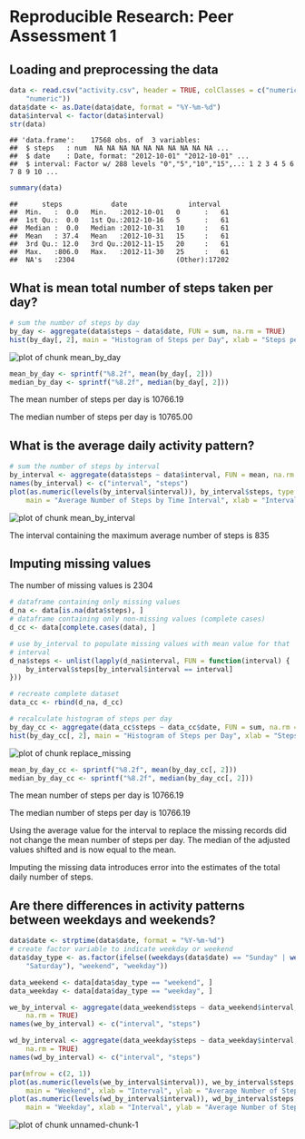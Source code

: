 # Reproducible Research: Peer Assessment 1


## Loading and preprocessing the data

```r
data <- read.csv("activity.csv", header = TRUE, colClasses = c("numeric", "character", 
    "numeric"))
data$date <- as.Date(data$date, format = "%Y-%m-%d")
data$interval <- factor(data$interval)
str(data)
```

```
## 'data.frame':	17568 obs. of  3 variables:
##  $ steps   : num  NA NA NA NA NA NA NA NA NA NA ...
##  $ date    : Date, format: "2012-10-01" "2012-10-01" ...
##  $ interval: Factor w/ 288 levels "0","5","10","15",..: 1 2 3 4 5 6 7 8 9 10 ...
```

```r
summary(data)
```

```
##      steps            date               interval    
##  Min.   :  0.0   Min.   :2012-10-01   0      :   61  
##  1st Qu.:  0.0   1st Qu.:2012-10-16   5      :   61  
##  Median :  0.0   Median :2012-10-31   10     :   61  
##  Mean   : 37.4   Mean   :2012-10-31   15     :   61  
##  3rd Qu.: 12.0   3rd Qu.:2012-11-15   20     :   61  
##  Max.   :806.0   Max.   :2012-11-30   25     :   61  
##  NA's   :2304                         (Other):17202
```



## What is mean total number of steps taken per day?

```r
# sum the number of steps by day
by_day <- aggregate(data$steps ~ data$date, FUN = sum, na.rm = TRUE)
hist(by_day[, 2], main = "Histogram of Steps per Day", xlab = "Steps per Day")
```

![plot of chunk mean_by_day](figure/mean_by_day.png) 

```r
mean_by_day <- sprintf("%8.2f", mean(by_day[, 2]))
median_by_day <- sprintf("%8.2f", median(by_day[, 2]))
```


The mean number of steps per day is 10766.19

The median number of steps per day is 10765.00


## What is the average daily activity pattern?

```r
# sum the number of steps by interval
by_interval <- aggregate(data$steps ~ data$interval, FUN = mean, na.rm = TRUE)
names(by_interval) <- c("interval", "steps")
plot(as.numeric(levels(by_interval$interval)), by_interval$steps, type = "l", 
    main = "Average Number of Steps by Time Interval", xlab = "Interval", ylab = "Average Number of Steps")
```

![plot of chunk mean_by_interval](figure/mean_by_interval.png) 

The interval containing the maximum average number of steps is 835

## Imputing missing values

The number of missing values is 2304


```r
# dataframe containing only missing values
d_na <- data[is.na(data$steps), ]
# dataframe containing only non-missing values (complete cases)
d_cc <- data[complete.cases(data), ]

# use by_interval to populate missing values with mean value for that
# interval
d_na$steps <- unlist(lapply(d_na$interval, FUN = function(interval) {
    by_interval$steps[by_interval$interval == interval]
}))

# recreate complete dataset
data_cc <- rbind(d_na, d_cc)

# recalculate histogram of steps per day
by_day_cc <- aggregate(data_cc$steps ~ data_cc$date, FUN = sum, na.rm = FALSE)
hist(by_day_cc[, 2], main = "Histogram of Steps per Day", xlab = "Steps per Day")
```

![plot of chunk replace_missing](figure/replace_missing.png) 

```r
mean_by_day_cc <- sprintf("%8.2f", mean(by_day_cc[, 2]))
median_by_day_cc <- sprintf("%8.2f", median(by_day_cc[, 2]))
```

The mean number of steps per day is 10766.19

The median number of steps per day is 10766.19

Using the average value for the interval to replace the missing records did not change the mean number of steps per day.  The median of the adjusted values shifted and is now equal to the mean.

Imputing the missing data introduces error into the estimates of the total daily number of steps.

## Are there differences in activity patterns between weekdays and weekends?


```r
data$date <- strptime(data$date, format = "%Y-%m-%d")
# create factor variable to indicate weekday or weekend
data$day_type <- as.factor(ifelse((weekdays(data$date) == "Sunday" | weekdays(data$date) == 
    "Saturday"), "weekend", "weekday"))

data_weekend <- data[data$day_type == "weekend", ]
data_weekday <- data[data$day_type == "weekday", ]

we_by_interval <- aggregate(data_weekend$steps ~ data_weekend$interval, FUN = mean, 
    na.rm = TRUE)
names(we_by_interval) <- c("interval", "steps")

wd_by_interval <- aggregate(data_weekday$steps ~ data_weekday$interval, FUN = mean, 
    na.rm = TRUE)
names(wd_by_interval) <- c("interval", "steps")

par(mfrow = c(2, 1))
plot(as.numeric(levels(we_by_interval$interval)), we_by_interval$steps, type = "l", 
    main = "Weekend", xlab = "Interval", ylab = "Average Number of Steps")
plot(as.numeric(levels(wd_by_interval$interval)), wd_by_interval$steps, type = "l", 
    main = "Weekday", xlab = "Interval", ylab = "Average Number of Steps")
```

![plot of chunk unnamed-chunk-1](figure/unnamed-chunk-1.png) 

